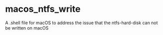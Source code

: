 # macos_ntfs_write
A .shell file for macOS to address the issue that the ntfs-hard-disk can not be written on macOS 
